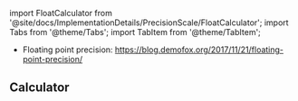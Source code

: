 import FloatCalculator from '@site/docs/ImplementationDetails/PrecisionScale/FloatCalculator';
import Tabs from '@theme/Tabs';
import TabItem from '@theme/TabItem';

 - Floating point precision: https://blog.demofox.org/2017/11/21/floating-point-precision/

## Calculator

<FloatCalculator />
